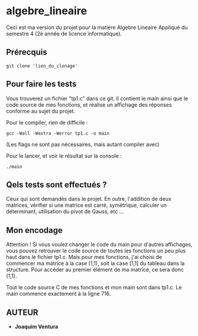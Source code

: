 # algebre_lineaire

Ceci est ma version du projet pour la matière Algebre Lineaire Appliqué du semestre 4 (2è année de licence informatique).

## Prérecquis
```
git clone 'lien_du_clonage'
```

## Pour faire les tests

Vous trouverez un fichier "tp1.c" dans ce git. Il contient le main ainsi que le code source de mes fonctions, et réalise un affichage des réponses conforme au sujet du projet.

Pour le compiler, rien de difficile :
```
gcc -Wall -Wextra -Werror tp1.c -o main
```
(Les flags ne sont pas nécessaires, mais autant compiler avec)

Pour le lancer, et voir le résultat sur la console :
```
./main
```

## Qels tests sont effectués ?

Ceux qui sont demandés dans le projet. En outre, l'addition de deux matrices, vérifier si une matrice est carré, symétrique, calculer un déterminant, utilisation du pivot de Gauss, etc ...


## Mon encodage

Attention ! Si vous voulez changer le code du main pour d'autres affichages, vous pouvez retrouver le code source de toutes les fonctions un peu plus haut dans le fichier tp1.c. Mais pour mes fonctions, j'ai choisi de commencer ma matrice à la case (1,1), soit la case [1,1] du tableau dans la structure. Pour accéder au premier élément de ma matrice, ce sera donc (1,1).

Tout le code source C de mes fonctions et mon main sont dans tp1.c. Le main commence exactement à la ligne 716.


## AUTEUR

* **Joaquim Ventura**
